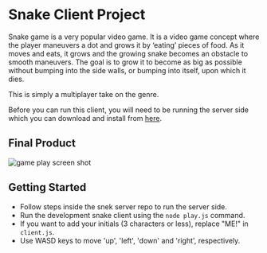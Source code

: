 # Snake Client Project

Snake game is a very popular video game. It is a video game concept where the player maneuvers a dot and grows it by ‘eating’ pieces of food. As it moves and eats, it grows and the growing snake becomes an obstacle to smooth maneuvers. The goal is to grow it to become as big as possible without bumping into the side walls, or bumping into itself, upon which it dies.

This is simply a multiplayer take on the genre.

Before you can run this client, you will need to be running the server side which you can download and install from [here](https://github.com/lighthouse-labs/snek-multiplayer). 

## Final Product

![game play screen shot](https://user-images.githubusercontent.com/89119218/142735602-990abb3d-f8ce-43cf-ad60-acb6d6c350e6.png)

## Getting Started

- Follow steps inside the snek server repo to run the server side.
- Run the development snake client using the `node play.js` command.
- If you want to add your initials (3 characters or less), replace "ME!" in `client.js`.
- Use WASD keys to move 'up', 'left', 'down' and 'right', respectively.